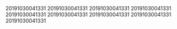 20191030041331
20191030041331
20191030041331
20191030041331
20191030041331
20191030041331
20191030041331
20191030041331
20191030041331
